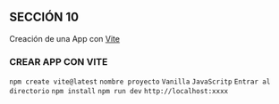## SECCIÓN 10
Creación de una App con [ Vite ](https://vitejs.dev/)

### CREAR APP CON VITE
```npm create vite@latest```
```nombre proyecto```
```Vanilla```
```JavaScritp```
```Entrar al directorio```
```npm install```
```npm run dev```
```http://localhost:xxxx```